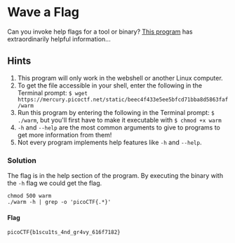 # Wave a Flag
Can you invoke help flags for a tool or binary? [This program](warm) has extraordinarily helpful information...


## Hints
1. This program will only work in the webshell or another Linux computer.
1. To get the file accessible in your shell, enter the following in the Terminal prompt: `$ wget https://mercury.picoctf.net/static/beec4f433e5ee5bfcd71bba8d5863faf/warm`
1. Run this program by entering the following in the Terminal prompt: `$ ./warm`, but you'll first have to make it executable with `$ chmod +x warm`
1. `-h` and `--help` are the most common arguments to give to programs to get more information from them!
1. Not every program implements help features like `-h` and `--help`.


### Solution
The flag is in the help section of the program. By executing the binary with the `-h` flag we could get the flag.

```
chmod 500 warm
./warm -h | grep -o 'picoCTF{.*}'
```


#### Flag
```
picoCTF{b1scu1ts_4nd_gr4vy_616f7182}
```
